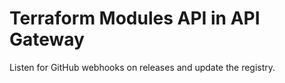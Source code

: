 # Terraform Modules API in API Gateway

Listen for GitHub webhooks on releases and update the registry.

<!-- BEGINNING OF PRE-COMMIT-TERRAFORM DOCS HOOK -->
<!-- END OF PRE-COMMIT-TERRAFORM DOCS HOOK -->
